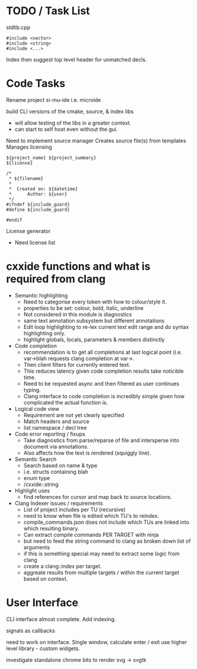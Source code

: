 TODO / Task List
================

stdlib.cpp

    #include <vector>
    #include <string>
    #include <...>

Index then suggest top level header for unmatched decls.

Code Tasks
=========
Rename project si-mu-ide i.e. microide

build CLI versions of the cmake, source, & index libs
 - will allow testing of the libs in a greater context.
 - can start to self host even without the gui.

Need to implement source manager
Creates source file(s) from templates
Manages licensing


    ${project_name} ${project_summary}
    ${license}
    
    /*
     * ${filename}
     *
     *  Created on: ${datetime}
     *      Author: ${user}
     */
    #ifndef ${include_guard}
    #define ${include_guard}
    
    #endif


License generator
 * Need license list

cxxide functions and what is required from clang
================================================

 * Semantic highlighting
    * Need to categorise every token with how to colour/style it.
    * properties to be set: colour, bold, italic, underline
    * Not considered in this module is diagnostics
    * same text annotation subsystem but different annotations
    * Edit loop highlighting to re-lex current text edit range and do syntax highlighting only.
    * highlight globals, locals, parameters & members distinctly
 * Code completion
    * recommendation is to get all completions at last logical point (i.e. var->blah requests clang completion at var->.
    * Then client filters for currently entered text.
    * This reduces latency given code completion results take noticible time.
    * Need to be requested async and then filtered as user continues typing.
    * Clang interface to code completion is incredibly simple given how complicated the actual function is.
 * Logical code view
    * Requirement are not yet clearly specified
    * Match headers and source
    * list namespace / decl tree
 * Code error reporting / fixups
    * Take diagnostics from parse/reparse of file and intersperse into document via annotations.
    * Also affects how the text is rendered (squiggly line).
 * Semantic Search
    * Search based on name & type
    * i.e. structs containing blah
    * enum type
    * /cxxide::string
 * Highlight uses
    * find references for cursor and map back to source locations.
 * Clang Indexer issues / requirements
    * List of project includes per TU (recursive)
    * need to know when file is edited which TU's to reindex.
    * compile_commands.json does not include which TUs are linked into which resulting binary.
    * Can extract compile commands PER TARGET with ninja
    * but need to feed the string command to clang as broken down list of arguments
    * if this is something special may need to extract some logic from clang
    * create a clang::index per target.
    * aggreate results from multiple targets / within the current target based on context.


User Interface
=============

CLI interface almost complete.
Add indexing.

signals as callbacks

need to work on interface.
Single window, calculate enter / exit
use higher level library - custom widgets.

investigate standalone chrome bits to render svg -> svgtk
